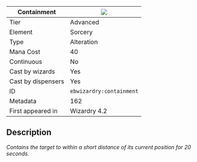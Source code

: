 | Containment |![](https://github.com/Electroblob77/Wizardry/blob/1.12.2/src/main/resources/assets/ebwizardry/textures/spells/ebwizardry:containment.png)|
|---|---|
| Tier | Advanced |
| Element | Sorcery |
| Type | Alteration |
| Mana Cost | 40 |
| Continuous | No |
| Cast by wizards | Yes |
| Cast by dispensers | Yes |
| ID | `ebwizardry:containment` |
| Metadata | 162 |
| First appeared in | Wizardry 4.2 |
## Description
_Contains the target to within a short distance of its current position for 20 seconds._